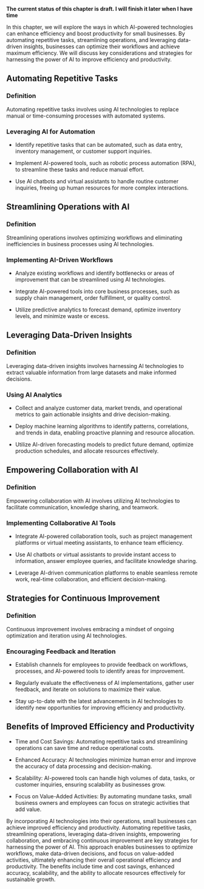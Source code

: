 **The current status of this chapter is draft. I will finish it later when I have time**

In this chapter, we will explore the ways in which AI-powered technologies can enhance efficiency and boost productivity for small businesses. By automating repetitive tasks, streamlining operations, and leveraging data-driven insights, businesses can optimize their workflows and achieve maximum efficiency. We will discuss key considerations and strategies for harnessing the power of AI to improve efficiency and productivity.

Automating Repetitive Tasks
---------------------------

### Definition

Automating repetitive tasks involves using AI technologies to replace manual or time-consuming processes with automated systems.

### Leveraging AI for Automation

* Identify repetitive tasks that can be automated, such as data entry, inventory management, or customer support inquiries.

* Implement AI-powered tools, such as robotic process automation (RPA), to streamline these tasks and reduce manual effort.

* Use AI chatbots and virtual assistants to handle routine customer inquiries, freeing up human resources for more complex interactions.

Streamlining Operations with AI
-------------------------------

### Definition

Streamlining operations involves optimizing workflows and eliminating inefficiencies in business processes using AI technologies.

### Implementing AI-Driven Workflows

* Analyze existing workflows and identify bottlenecks or areas of improvement that can be streamlined using AI technologies.

* Integrate AI-powered tools into core business processes, such as supply chain management, order fulfillment, or quality control.

* Utilize predictive analytics to forecast demand, optimize inventory levels, and minimize waste or excess.

Leveraging Data-Driven Insights
-------------------------------

### Definition

Leveraging data-driven insights involves harnessing AI technologies to extract valuable information from large datasets and make informed decisions.

### Using AI Analytics

* Collect and analyze customer data, market trends, and operational metrics to gain actionable insights and drive decision-making.

* Deploy machine learning algorithms to identify patterns, correlations, and trends in data, enabling proactive planning and resource allocation.

* Utilize AI-driven forecasting models to predict future demand, optimize production schedules, and allocate resources effectively.

Empowering Collaboration with AI
--------------------------------

### Definition

Empowering collaboration with AI involves utilizing AI technologies to facilitate communication, knowledge sharing, and teamwork.

### Implementing Collaborative AI Tools

* Integrate AI-powered collaboration tools, such as project management platforms or virtual meeting assistants, to enhance team efficiency.

* Use AI chatbots or virtual assistants to provide instant access to information, answer employee queries, and facilitate knowledge sharing.

* Leverage AI-driven communication platforms to enable seamless remote work, real-time collaboration, and efficient decision-making.

Strategies for Continuous Improvement
-------------------------------------

### Definition

Continuous improvement involves embracing a mindset of ongoing optimization and iteration using AI technologies.

### Encouraging Feedback and Iteration

* Establish channels for employees to provide feedback on workflows, processes, and AI-powered tools to identify areas for improvement.

* Regularly evaluate the effectiveness of AI implementations, gather user feedback, and iterate on solutions to maximize their value.

* Stay up-to-date with the latest advancements in AI technologies to identify new opportunities for improving efficiency and productivity.

Benefits of Improved Efficiency and Productivity
------------------------------------------------

* Time and Cost Savings: Automating repetitive tasks and streamlining operations can save time and reduce operational costs.

* Enhanced Accuracy: AI technologies minimize human error and improve the accuracy of data processing and decision-making.

* Scalability: AI-powered tools can handle high volumes of data, tasks, or customer inquiries, ensuring scalability as businesses grow.

* Focus on Value-Added Activities: By automating mundane tasks, small business owners and employees can focus on strategic activities that add value.

By incorporating AI technologies into their operations, small businesses can achieve improved efficiency and productivity. Automating repetitive tasks, streamlining operations, leveraging data-driven insights, empowering collaboration, and embracing continuous improvement are key strategies for harnessing the power of AI. This approach enables businesses to optimize workflows, make data-driven decisions, and focus on value-added activities, ultimately enhancing their overall operational efficiency and productivity. The benefits include time and cost savings, enhanced accuracy, scalability, and the ability to allocate resources effectively for sustainable growth.

